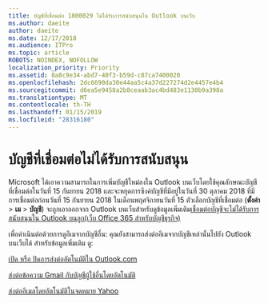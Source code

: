 ```yaml
---
title: บัญชีที่เชื่อมต่อ 1800029 ไม่ได้รับการสนับสนุนใน Outlook บนเว็บ
ms.author: daeite
author: daeite
ms.date: 12/17/2018
ms.audience: ITPro
ms.topic: article
ROBOTS: NOINDEX, NOFOLLOW
localization_priority: Priority
ms.assetid: 8a8c9e34-abd7-40f3-b59d-c87ca7400020
ms.openlocfilehash: 2dc6690da30e44aa5c4a37d227274d2e4457e4b4
ms.sourcegitcommit: d6ea5e9458a2b8ceaab3ac4bd483e1130b9a398a
ms.translationtype: MT
ms.contentlocale: th-TH
ms.lasthandoff: 01/15/2019
ms.locfileid: "28316180"
---
```

# <a name="connected-accounts-are-no-longer-supported"></a>บัญชีที่เชื่อมต่อไม่ได้รับการสนับสนุน

Microsoft ได้เอาความสามารถในการเพิ่มบัญชีใหม่ลงใน Outlook บนเว็บโดยใช้คุณลักษณะบัญชีที่เชื่อมต่อในวันที่ 15 กันยายน 2018 และจะหยุดการซิงค์บัญชีที่มีอยู่ในวันที่ 30 ตุลาคม 2018 ที่มีการเชื่อมต่อก่อนวันที่ 15 กันยายน 2018 ในเดือนพฤศจิกายนวันที่ 15 ตัวเลือกบัญชีที่เชื่อมต่อ (**ตั้งค่า** \> **เม** \> **บัญชี**) จะถูกเอาออกจาก Outlook บนเว็บสำหรับดูข้อมูลเพิ่มเติม[เชื่อมต่อบัญชีจะไม่ได้รับการสนับสนุนใน Outlook บนลูก(เว็บ Office 365 สำหรับบัญชีธุรกิจ)](https://support.office.com/en-us/article/Connected-accounts-is-no-longer-supported-in-Outlook-on-the-web-Office-365-for-business-accounts-5cc526bf-e928-4a99-8b9f-5e089df7d887)
  
เพื่อดำเนินต่อด้วยการดูอีเมจากบัญชีอื่น: คุณยังสามารถส่งต่ออีเมจากบัญชีเหล่านั้นไปยัง Outlook บนเว็บได้ สำหรับข้อมูลเพิ่มเติม ดู:
  
[เปิด หรือ ปิดการส่งต่ออัตโนมัติใน Outlook.com](https://go.microsoft.com/fwlink/?linkid=2038346)
  
[ส่งต่อข้อความ Gmail กับบัญชีผู้ใช้อื่นโดยอัตโนมัติ](https://support.google.com/mail/answer/10957?hl=en)
  
[ส่งต่ออีเมลโดยอัตโนมัติในจดหมาย Yahoo](https://help.yahoo.com/kb/SLN22028.mdl?guccounter=1)
  

